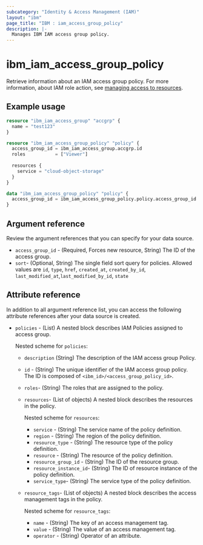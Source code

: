 ```yaml
---
subcategory: "Identity & Access Management (IAM)"
layout: "ibm"
page_title: "IBM : iam_access_group_policy"
description: |-
  Manages IBM IAM access group policy.
---
```


# ibm_iam_access_group_policy

Retrieve information about an IAM access group policy. For more information, about IAM role action, see [managing access to resources](https://cloud.ibm.com/docs/account?topic=account-assign-access-resources).

## Example usage

```terraform
resource "ibm_iam_access_group" "accgrp" {
  name = "test123"
}

resource "ibm_iam_access_group_policy" "policy" {
  access_group_id = ibm_iam_access_group.accgrp.id
  roles           = ["Viewer"]
  
  resources {
    service = "cloud-object-storage"
  }
}

data "ibm_iam_access_group_policy" "policy" {
  access_group_id = ibm_iam_access_group_policy.policy.access_group_id
}

```

## Argument reference

Review the argument references that you can specify for your data source.

- `access_group_id` - (Required, Forces new resource, String) The ID of the access group.
- `sort`- (Optional, String) The single field sort query for policies. Allowed values are `id`, `type`, `href`, `created_at`, `created_by_id`, `last_modified_at`,`last_modified_by_id`, `state`

## Attribute reference

In addition to all argument reference list, you can access the following attribute references after your data source is created.

- `policies` - (List) A nested block describes IAM Policies assigned to access group.

  Nested scheme for `policies`:
  - `description`  (String) The description of the IAM access group Policy.
  - `id` - (String) The unique identifier of the IAM access group policy. The ID is composed of `<ibm_id>/<access_group_policy_id>`.
  - `roles`-  (String) The roles that are assigned to the policy.
  - `resources`- (List of objects) A nested block describes the resources in the policy.

      Nested scheme for `resources`:
      - `service` - (String) The service name of the policy definition. 
      - `region` - (String) The region of the policy definition.
      - `resource_type` - (String) The resource type of the policy definition.
      - `resource` - (String) The resource of the policy definition.
      - `resource_group_id` - (String) The ID of the resource group.
      - `resource_instance_id`- (String) The ID of resource instance of the policy definition.
      - `service_type`- (String) The service type of the policy definition.

  - `resource_tags`- (List of objects) A nested block describes the access management tags in the policy.
    
    Nested scheme for `resource_tags`:
    - `name` - (String) The key of an access management tag. 
    - `value` - (String) The value of an access management tag.
    - `operator` - (String) Operator of an attribute.
